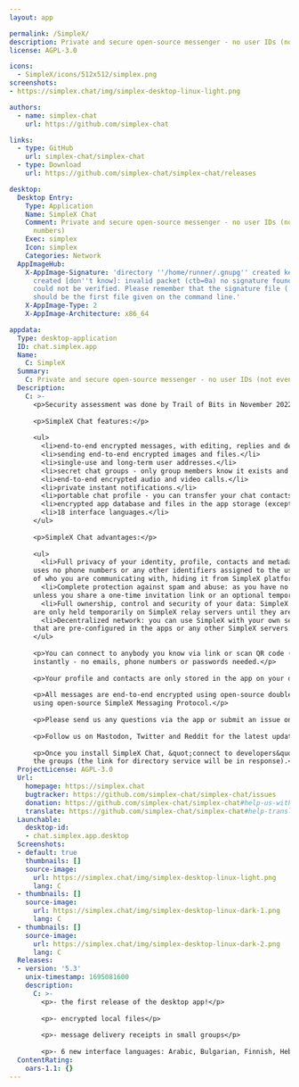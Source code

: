 ```yaml
---
layout: app

permalink: /SimpleX/
description: Private and secure open-source messenger - no user IDs (not even random numbers)
license: AGPL-3.0

icons:
  - SimpleX/icons/512x512/simplex.png
screenshots:
- https://simplex.chat/img/simplex-desktop-linux-light.png

authors:
  - name: simplex-chat
    url: https://github.com/simplex-chat

links:
  - type: GitHub
    url: simplex-chat/simplex-chat
  - type: Download
    url: https://github.com/simplex-chat/simplex-chat/releases

desktop:
  Desktop Entry:
    Type: Application
    Name: SimpleX Chat
    Comment: Private and secure open-source messenger - no user IDs (not even random
      numbers)
    Exec: simplex
    Icon: simplex
    Categories: Network
  AppImageHub:
    X-AppImage-Signature: 'directory ''/home/runner/.gnupg'' created keybox ''/home/runner/.gnupg/pubring.kbx''
      created [don''t know]: invalid packet (ctb=0a) no signature found the signature
      could not be verified. Please remember that the signature file (.sig or .asc)
      should be the first file given on the command line.'
    X-AppImage-Type: 2
    X-AppImage-Architecture: x86_64

appdata:
  Type: desktop-application
  ID: chat.simplex.app
  Name:
    C: SimpleX
  Summary:
    C: Private and secure open-source messenger - no user IDs (not even random numbers)
  Description:
    C: >-
      <p>Security assessment was done by Trail of Bits in November 2022.</p>
  
      <p>SimpleX Chat features:</p>
  
      <ul>
        <li>end-to-end encrypted messages, with editing, replies and deletion of messages.</li>
        <li>sending end-to-end encrypted images and files.</li>
        <li>single-use and long-term user addresses.</li>
        <li>secret chat groups - only group members know it exists and who is the member.</li>
        <li>end-to-end encrypted audio and video calls.</li>
        <li>private instant notifications.</li>
        <li>portable chat profile - you can transfer your chat contacts and history to another device (terminal or mobile).</li>
        <li>encrypted app database and files in the app storage (except videos).</li>
        <li>18 interface languages.</li>
      </ul>
  
      <p>SimpleX Chat advantages:</p>
  
      <ul>
        <li>Full privacy of your identity, profile, contacts and metadata: unlike any other existing messaging platform, SimpleX
      uses no phone numbers or any other identifiers assigned to the users - not even random numbers. This protects the privacy
      of who you are communicating with, hiding it from SimpleX platform servers and from any observers.</li>
        <li>Complete protection against spam and abuse: as you have no identifier on SimpleX platform, you cannot be contacted
      unless you share a one-time invitation link or an optional temporary user address.</li>
        <li>Full ownership, control and security of your data: SimpleX stores all user data on client devices, the messages
      are only held temporarily on SimpleX relay servers until they are received.</li>
        <li>Decentralized network: you can use SimpleX with your own servers and still communicate with people using the servers
      that are pre-configured in the apps or any other SimpleX servers.</li>
      </ul>
  
      <p>You can connect to anybody you know via link or scan QR code (in the video call or in person) and start sending messages
      instantly - no emails, phone numbers or passwords needed.</p>
  
      <p>Your profile and contacts are only stored in the app on your device - our servers do not have access to this information.</p>
  
      <p>All messages are end-to-end encrypted using open-source double-ratchet protocol; the messages are routed via our servers
      using open-source SimpleX Messaging Protocol.</p>
  
      <p>Please send us any questions via the app or submit an issue on GitHub.</p>
  
      <p>Follow us on Mastodon, Twitter and Reddit for the latest updates.</p>
  
      <p>Once you install SimpleX Chat, &quot;connect to developers&quot; for any questions, to share feedback, and to discover
      the groups (the link for directory service will be in response).</p>
  ProjectLicense: AGPL-3.0
  Url:
    homepage: https://simplex.chat
    bugtracker: https://github.com/simplex-chat/simplex-chat/issues
    donation: https://github.com/simplex-chat/simplex-chat#help-us-with-donations
    translate: https://github.com/simplex-chat/simplex-chat#help-translating-simplex-chat
  Launchable:
    desktop-id:
    - chat.simplex.app.desktop
  Screenshots:
  - default: true
    thumbnails: []
    source-image:
      url: https://simplex.chat/img/simplex-desktop-linux-light.png
      lang: C
  - thumbnails: []
    source-image:
      url: https://simplex.chat/img/simplex-desktop-linux-dark-1.png
      lang: C
  - thumbnails: []
    source-image:
      url: https://simplex.chat/img/simplex-desktop-linux-dark-2.png
      lang: C
  Releases:
  - version: '5.3'
    unix-timestamp: 1695081600
    description:
      C: >-
        <p>- the first release of the desktop app!</p>
  
        <p>- encrypted local files</p>
  
        <p>- message delivery receipts in small groups</p>
  
        <p>- 6 new interface languages: Arabic, Bulgarian, Finnish, Hebrew, Thai and Ukrainian</p>
  ContentRating:
    oars-1.1: {}
---
```

